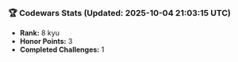### 🏆 Codewars Stats (Updated: 2025-10-04 21:03:15 UTC)

- **Rank:** 8 kyu
- **Honor Points:** 3
- **Completed Challenges:** 1
